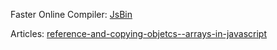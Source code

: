 Faster Online Compiler: [JsBin](https://jsbin.com/tediqajefo/edit?js,console,output)

Articles: [reference-and-copying-objetcs--arrays-in-javascript](https://dev.to/simo_benhida/reference-and-copying-objetcs--arrays-in-javascript-2h23)
